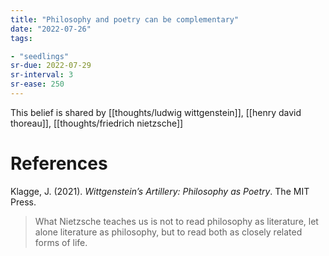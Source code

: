 ```yaml
---
title: "Philosophy and poetry can be complementary"
date: "2022-07-26"
tags:

- "seedlings"
sr-due: 2022-07-29
sr-interval: 3
sr-ease: 250
---
```


This belief is shared by [[thoughts/ludwig wittgenstein]], [[henry david thoreau]], [[thoughts/friedrich nietzsche]]

# References

Klagge, J. (2021). _Wittgenstein’s Artillery: Philosophy as Poetry_. The MIT Press.

>What Nietzsche teaches us is not to read philosophy as literature, let alone literature as philosophy, but to read both as closely related forms of life.